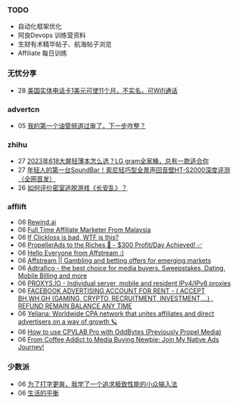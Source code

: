 ### TODO
-  自动化框架优化
-  阿良Devops 训练营资料
-  生财有术精华帖子、航海帖子浏览
-  Affiliate 每日训练

### 无忧分享
<!-- ruyo:START -->
-  28 [美国实体电话卡1美元可使11个月，不实名，可Wifi通话](https://51.ruyo.net/18487.html)<!-- ruyo:END -->

### advertcn
<!-- advertcn:START -->
-  05 [我的第一个油管频道过审了，下一步咋整？](https://www.advertcn.com/forum.php?mod=viewthread&tid=112369)<!-- advertcn:END -->

### zhihu
<!-- zhihu:START -->
-  27 [2023年618大屏轻薄本怎么选？LG gram全家桶，总有一款适合你](http://zhuanlan.zhihu.com/p/632641888?utm_campaign=rss&utm_medium=rss&utm_source=rss&utm_content=title)
-  27 [年轻人的第一台SoundBar！索尼轻巧型全景声回音壁HT-S2000深度评测（全网首发）](http://zhuanlan.zhihu.com/p/630990296?utm_campaign=rss&utm_medium=rss&utm_source=rss&utm_content=title)
-  26 [如何评价密室逃脱游戏《长安乱》？](http://www.zhihu.com/question/563950552/answer/3045961312?utm_campaign=rss&utm_medium=rss&utm_source=rss&utm_content=title)<!-- zhihu:END -->

### afflift
<!-- afflift:START -->
-  06 [Rewind.ai](https://afflift.com/f/threads/rewind-ai.11731/)
-  06 [Full Time Affiliate Marketer From Malaysia](https://afflift.com/f/threads/full-time-affiliate-marketer-from-malaysia.11738/)
-  06 [If Clickloss is bad, WTF is this?](https://afflift.com/f/threads/if-clickloss-is-bad-wtf-is-this.11719/)
-  06 [PropellerAds to the Riches 🤑 - $300 Profit/Day Achieved! ✅](https://afflift.com/f/threads/propellerads-to-the-riches-%F0%9F%A4%91-300-profit-day-achieved-%E2%9C%85.11567/)
-  06 [Hello Everyone from Affstream :&rpar;](https://afflift.com/f/threads/hello-everyone-from-affstream.11748/)
-  06 [Affstream || Gambling and betting offers for emerging markets](https://afflift.com/f/threads/affstream-gambling-and-betting-offers-for-emerging-markets.11749/)
-  06 [Adtrafico - the best choice for media buyers. Sweepstakes, Dating, Mobile Billing and more](https://afflift.com/f/threads/adtrafico-the-best-choice-for-media-buyers-sweepstakes-dating-mobile-billing-and-more.4312/)
-  06 [PROXYS.IO - Individual server, mobile and resident IPv4/IPv6 proxies](https://afflift.com/f/threads/proxys-io-individual-server-mobile-and-resident-ipv4-ipv6-proxies.9810/)
-  06 [FACEBOOK ADVERTISING ACCOUNT FOR RENT - &lpar; ACCEPT BH,WH,GH &lpar;GAMING, CRYPTO, RECRUITMENT, INVESTMENT,...&rpar; , REFUND REMAIN BALANCE ANY TIME](https://afflift.com/f/threads/facebook-advertising-account-for-rent-accept-bh-wh-gh-gaming-crypto-recruitment-investment-refund-remain-balance-any-time.11161/)
-  06 [Yellana: Worldwide CPA network that unites affiliates and direct advertisers on a way of growth 🪐](https://afflift.com/f/threads/yellana-worldwide-cpa-network-that-unites-affiliates-and-direct-advertisers-on-a-way-of-growth-%F0%9F%AA%90.10512/)
-  06 [How to use CPVLAB Pro with OddBytes &lpar;Previously Propel Media&rpar;](https://afflift.com/f/threads/how-to-use-cpvlab-pro-with-oddbytes-previously-propel-media.11754/)
-  06 [From Coffee Addict to Media Buying Newbie: Join My Native Ads Journey!](https://afflift.com/f/threads/from-coffee-addict-to-media-buying-newbie-join-my-native-ads-journey.11401/)<!-- afflift:END -->

### 少数派
<!-- sspai:START -->
-  06 [为了打字更爽，我学了一个追求极致性能的小众输入法](https://sspai.com/post/83376)
-  06 [生活的平衡](https://sspai.com/post/82961)<!-- sspai:END -->
